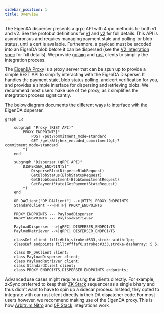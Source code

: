 ```yaml
---
sidebar_position: 1
title: Overview
---
```


The EigenDA disperser presents a grpc API with 4 rpc methods for both v1 and v2. See the protobuf definitions for [v1](https://github.com/Layr-Labs/eigenda/blob/master/api/proto/disperser/disperser.proto) and [v2](https://github.com/Layr-Labs/eigenda/blob/master/api/proto/disperser/v2/disperser_v2.proto) for full details. This API is asynchronous and requires managing payment state and polling for blob status, until a cert is available. Furthermore, a payload must be encoded into an EigenDA blob before it can be dispersed (see the [V2 integration spec](https://layr-labs.github.io/eigenda/integration.html) for full details). We provide [golang](https://github.com/Layr-Labs/eigenda/tree/master/api/clients) and [rust](https://github.com/Layr-Labs/eigenda-client-rs) clients to simplify the integration process.

The [EigenDA Proxy](./eigenda-proxy/eigenda-proxy.md) is a proxy server that can be spun up to provide a simple REST API to simplify interacting with the EigenDA Disperser. It handles the payment state, blob status polling, and cert verification for you, and provides a simple interface for dispersing and retrieving blobs. We recommend most users make use of the proxy, as it simplifies the integration process significantly.

The below diagram documents the different ways to interface with the EigenDA disperser.

```mermaid
graph LR
    
    subgraph "Proxy (REST API)"
        PROXY_ENDPOINTS["
            POST /put?commitment_mode=standard
            GET /get/&lt;hex_encoded_commitment&gt;?commitment_mode=standard
        "]
    end
    
    subgraph "Disperser (gRPC API)"
        DISPERSER_ENDPOINTS["
            DisperseBlob(DisperseBlobRequest)
            GetBlobStatus(BlobStatusRequest)
            GetBlobCommitment(BlobCommitmentRequest)
            GetPaymentState(GetPaymentStateRequest)
        "]
    end
    
    OP_DAClient["OP DAClient"] -->|HTTP| PROXY_ENDPOINTS
    StandardClient -->|HTTP| PROXY_ENDPOINTS

    PROXY_ENDPOINTS --- PayloadDisperser
    PROXY_ENDPOINTS --- PayloadRetriever

    PayloadDisperser -->|gRPC| DISPERSER_ENDPOINTS
    PayloadRetriever -->|gRPC| DISPERSER_ENDPOINTS
    
    classDef client fill:#bfb,stroke:#333,stroke-width:1px;
    classDef endpoints fill:#fffaf0,stroke:#333,stroke-dasharray: 5 5;
    
    class OP_DAClient client;
    class PayloadDisperser client;
    class PayloadRetriever client;
    class StandardClient client;
    class PROXY_ENDPOINTS,DISPERSER_ENDPOINTS endpoints;

```

Advanced use cases might require using the clients directly. For example, zkSync preferred to keep their [ZK Stack](./rollup-guides/zksync/README.md) sequencer as a single binary and thus didn't want to have to spin up a sidecar process. Instead, they opted to integrate with our rust client directly in their DA dispatcher code. For most users however, we recommend making use of the EigenDA proxy. This is how [Arbitrum Nitro](./rollup-guides/orbit/overview.md) and [OP Stack](./rollup-guides/op-stack/README.md) integrations work.
